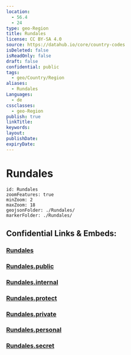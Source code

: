 ```yaml
---
location:
  - 56.4
  - 24
type: geo-Region
title: Rundales
license: CC BY-SA 4.0
source: https://datahub.io/core/country-codes
isDeleted: false
isReadOnly: false
draft: false
confidential: public
tags:
  - geo/Country/Region
aliases:
  - Rundales
Languages:
  - de
cssclasses:
  - geo-Region
publish: true
linkTitle:
keywords:
layout:
publishDate:
expiryDate:
---
```


# Rundales

```leaflet
id: Rundales
zoomFeatures: true 
minZoom: 2 
maxZoom: 18
geojsonFolder: ./Rundales/
markerFolder: ./Rundales/
```


## Confidential Links & Embeds: 

### [Rundales](/_Standards/Earth/Continent/Europe/Europe~North/Latvia/Counties/Rundales.md) 

### [Rundales.public](/_public/Earth/Continent/Europe/Europe~North/Latvia/Counties/Rundales.public.md) 

### [Rundales.internal](/_internal/Earth/Continent/Europe/Europe~North/Latvia/Counties/Rundales.internal.md) 

### [Rundales.protect](/_protect/Earth/Continent/Europe/Europe~North/Latvia/Counties/Rundales.protect.md) 

### [Rundales.private](/_private/Earth/Continent/Europe/Europe~North/Latvia/Counties/Rundales.private.md) 

### [Rundales.personal](/_personal/Earth/Continent/Europe/Europe~North/Latvia/Counties/Rundales.personal.md) 

### [Rundales.secret](/_secret/Earth/Continent/Europe/Europe~North/Latvia/Counties/Rundales.secret.md)


